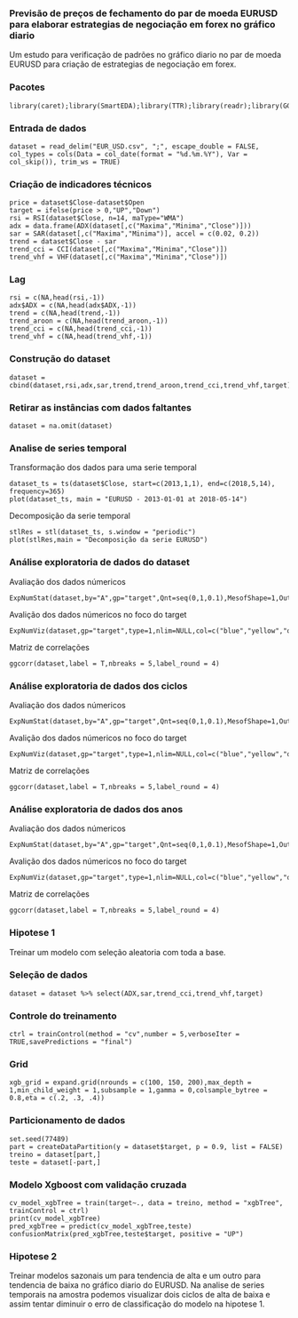 ### Previsão de preços de fechamento do par de moeda EURUSD para elaborar estrategias de negociação em forex no gráfico diario

Um estudo para verificação de padrões no gráfico diario no par de moeda EURUSD para criação de estrategias de negociação em forex.

### Pacotes
```{r, cache=FALSE, message=FALSE, warning=FALSE}
library(caret);library(SmartEDA);library(TTR);library(readr);library(GGally);library(forecast);library(dplyr);
```

### Entrada de dados
```{r, cache=FALSE, message=FALSE, warning=FALSE}
dataset = read_delim("EUR_USD.csv", ";", escape_double = FALSE, col_types = cols(Data = col_date(format = "%d.%m.%Y"), Var = col_skip()), trim_ws = TRUE)
```

### Criação de indicadores técnicos
```{r, cache=FALSE, message=FALSE, warning=FALSE}
price = dataset$Close-dataset$Open
target = ifelse(price > 0,"UP","Down")
rsi = RSI(dataset$Close, n=14, maType="WMA")
adx = data.frame(ADX(dataset[,c("Maxima","Minima","Close")]))
sar = SAR(dataset[,c("Maxima","Minima")], accel = c(0.02, 0.2))
trend = dataset$Close - sar
trend_cci = CCI(dataset[,c("Maxima","Minima","Close")])
trend_vhf = VHF(dataset[,c("Maxima","Minima","Close")])
```

### Lag
```{r, cache=FALSE, message=FALSE, warning=FALSE}
rsi = c(NA,head(rsi,-1)) 
adx$ADX = c(NA,head(adx$ADX,-1)) 
trend = c(NA,head(trend,-1))
trend_aroon = c(NA,head(trend_aroon,-1))
trend_cci = c(NA,head(trend_cci,-1))
trend_vhf = c(NA,head(trend_vhf,-1))
```

### Construção do dataset
```{r, cache=FALSE, message=FALSE, warning=FALSE}
dataset = cbind(dataset,rsi,adx,sar,trend,trend_aroon,trend_cci,trend_vhf,target)
```

### Retirar as instâncias com dados faltantes
```{r, cache=FALSE, message=FALSE, warning=FALSE}
dataset = na.omit(dataset)
```

### Analise de series temporal

Transformação dos dados para uma serie temporal
```{r, cache=FALSE, message=FALSE, warning=FALSE}
dataset_ts = ts(dataset$Close, start=c(2013,1,1), end=c(2018,5,14), frequency=365)
plot(dataset_ts, main = "EURUSD - 2013-01-01 at 2018-05-14")
```

Decomposição da serie temporal
```{r, cache=FALSE, message=FALSE, warning=FALSE}
stlRes = stl(dataset_ts, s.window = "periodic")
plot(stlRes,main = "Decomposição da serie EURUSD")
```

### Análise exploratoria de dados do dataset

Avaliação dos dados númericos
```{r, cache=FALSE, message=FALSE, warning=FALSE}
ExpNumStat(dataset,by="A",gp="target",Qnt=seq(0,1,0.1),MesofShape=1,Outlier=TRUE,round=4)
```
Avalição dos dados númericos no foco do target
```{r, cache=FALSE, message=FALSE, warning=FALSE}
ExpNumViz(dataset,gp="target",type=1,nlim=NULL,col=c("blue","yellow","orange"),Page=c(2,2),sample=8)
```
Matriz de correlações
```{r, cache=FALSE, message=FALSE, warning=FALSE}
ggcorr(dataset,label = T,nbreaks = 5,label_round = 4)
```
### Análise exploratoria de dados dos ciclos

Avaliação dos dados númericos
```{r, cache=FALSE, message=FALSE, warning=FALSE}
ExpNumStat(dataset,by="A",gp="target",Qnt=seq(0,1,0.1),MesofShape=1,Outlier=TRUE,round=4)
```
Avalição dos dados númericos no foco do target
```{r, cache=FALSE, message=FALSE, warning=FALSE}
ExpNumViz(dataset,gp="target",type=1,nlim=NULL,col=c("blue","yellow","orange"),Page=c(2,2),sample=8)
```
Matriz de correlações
```{r, cache=FALSE, message=FALSE, warning=FALSE}
ggcorr(dataset,label = T,nbreaks = 5,label_round = 4)
```
### Análise exploratoria de dados dos anos

Avaliação dos dados númericos
```{r, cache=FALSE, message=FALSE, warning=FALSE}
ExpNumStat(dataset,by="A",gp="target",Qnt=seq(0,1,0.1),MesofShape=1,Outlier=TRUE,round=4)
```
Avalição dos dados númericos no foco do target
```{r, cache=FALSE, message=FALSE, warning=FALSE}
ExpNumViz(dataset,gp="target",type=1,nlim=NULL,col=c("blue","yellow","orange"),Page=c(2,2),sample=8)
```
Matriz de correlações
```{r, cache=FALSE, message=FALSE, warning=FALSE}
ggcorr(dataset,label = T,nbreaks = 5,label_round = 4)
```
### Hipotese 1

Treinar um modelo com seleção aleatoria com toda a base.

### Seleção de dados 
```{r, cache=FALSE, message=FALSE, warning=FALSE}
dataset = dataset %>% select(ADX,sar,trend_cci,trend_vhf,target)
```

### Controle do treinamento
```{r, cache=FALSE, message=FALSE, warning=FALSE}
ctrl = trainControl(method = "cv",number = 5,verboseIter = TRUE,savePredictions = "final")
```

### Grid

```{r, cache=FALSE, message=FALSE, warning=FALSE}
xgb_grid = expand.grid(nrounds = c(100, 150, 200),max_depth = 1,min_child_weight = 1,subsample = 1,gamma = 0,colsample_bytree = 0.8,eta = c(.2, .3, .4))
```

### Particionamento de dados

```{r, cache=FALSE, message=FALSE, warning=FALSE}
set.seed(77489)
part = createDataPartition(y = dataset$target, p = 0.9, list = FALSE)
treino = dataset[part,]
teste = dataset[-part,]
```

### Modelo Xgboost com validação cruzada

```{r, cache=FALSE, message=FALSE, warning=FALSE}
cv_model_xgbTree = train(target~., data = treino, method = "xgbTree", trainControl = ctrl)
print(cv_model_xgbTree)
pred_xgbTree = predict(cv_model_xgbTree,teste)
confusionMatrix(pred_xgbTree,teste$target, positive = "UP")
```
### Hipotese 2

Treinar modelos sazonais um para tendencia de alta e um outro para tendencia de baixa no gráfico diario do EURUSD. Na analise de series temporais na amostra podemos visualizar dois ciclos de alta de baixa e assim tentar diminuir o erro de classificação do modelo na hipotese 1.
